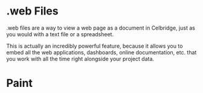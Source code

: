 # .web Files

.web files are a way to view a web page as a document in Celbridge, just as you would with a text file or a spreadsheet.

This is actually an incredibly powerful feature, because it allows you to embed all the web applications, dashboards, online documentation, etc. that you work with all the time right alongside your project data.

# Paint 